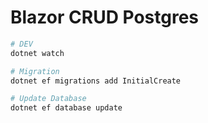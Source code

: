 # Blazor CRUD Postgres

```bash
# DEV
dotnet watch

# Migration 
dotnet ef migrations add InitialCreate

# Update Database
dotnet ef database update
```